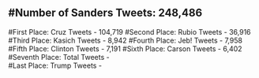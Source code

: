 #Number of Sanders Tweets: 248,486
---
#First Place: Cruz Tweets - 104,719
#Second Place: Rubio Tweets - 36,916
#Third Place: Kasich Tweets - 8,942
#Fourth Place: Jeb! Tweets - 7,958
#Fifth Place: Clinton Tweets - 7,191
#Sixth Place: Carson Tweets - 6,402
#Seventh Place: Total Tweets -  
#Last Place: Trump Tweets - 
